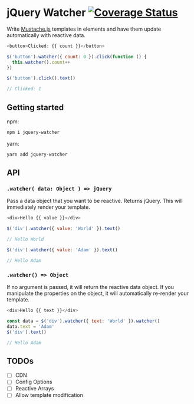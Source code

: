 # jQuery Watcher <a href="https://codecov.io/github/z3nz/jquery-watcher?branch=master"><img src="https://img.shields.io/codecov/c/github/z3nz/jquery-watcher/master.svg" alt="Coverage Status"></a>

Write [Mustache.js](https://github.com/janl/mustache.js) templates in elements and have them update automatically with reactive data.

```javascript
<button>Clicked: {{ count }}</button>

$('button').watcher({ count: 0 }).click(function () {
  this.watcher().count++
})

$('button').click().text()

// Clicked: 1
```

## Getting started

npm:
```bash
npm i jquery-watcher
```

yarn:
```bash
yarn add jquery-watcher
```

## API

### `.watcher( data: Object ) => jQuery`

Pass a data object that you want to be reactive. Returns jQuery.
This will immediately render your template.

```javascript
<div>Hello {{ value }}</div>

$('div').watcher({ value: 'World' }).text()

// Hello World

$('div').watcher({ value: 'Adam' }).text()

// Hello Adam
```

### `.watcher() => Object`

If no argument is passed, it will return the reactive data object.
If you manipulate the properties on the object, it will automatically re-render your template.

```javascript
<div>Hello {{ text }}</div>

const data = $('div').watcher({ text: 'World' }).watcher()
data.text = 'Adam'
$('div').text()

// Hello Adam
```

## TODOs

- [ ] CDN
- [ ] Config Options
- [ ] Reactive Arrays
- [ ] Allow template modification
